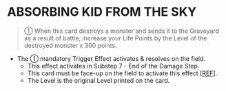 # ABSORBING KID FROM THE SKY

> ① When this card destroys a monster and sends it to the Graveyard as a result of battle, increase your Life Points by the Level of the destroyed monster x 300 points.

*   The ① mandatory Trigger Effect activates & resolves on the field.
    *   This effect activates in Substep 7 - End of the Damage Step.
    *   This card must be face-up on the field to activate this effect \[[REF](https://www.edisonformat.com/home/basic-strategy-will-it-trigger)\].
    *   The Level is the original Level printed on the card.
